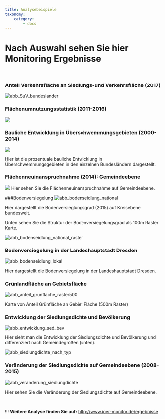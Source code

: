 ```yaml
---
title: Analysebeispiele
taxonomy:
    category:
        - docs
---
```


# Nach Auswahl sehen Sie hier Monitoring Ergebnisse

<br/>

### Anteil Verkehrsfläche an Siedlungs-und Verkehrsfläche (2017)

![abb_SuV_bundeslander](abb_SuV_bundeslander.png)


### Flächenumnutzungsstatistik (2011-2016)

![](abb_flachenutzung.PNG)

### Bauliche Entwicklung in Überschwemmungsgebieten (2000-2014)

![](abb_baulichenutzung_uberschwiemung.PNG)

Hier ist die prozentuale bauliche Entwicklung in Überschwemmungsgebieten in den einzelnen Bundesländern dargestellt.


### Flächenneuinanspruchnahme (2014): Gemeindeebene
![](abb_flacheneue_einspruchenahme.PNG)
Hier sehen Sie die Flächenneuinanspruchnahme auf Gemeindeebene.


###Bodenversiegelung
![abb_bodenseidlung_national](abb_bodenseidlung_national.PNG)


Hier dargestellt die Bodenversieglungsgrad (2015) auf Kreisebene bundesweit.

Unten sehen Sie die Struktur der Bodenversiegelungsgrad als 100m Raster Karte.

![abb_bodenseidlung_national_raster](abb_bodenseidlung_national_raster.png)



### Bodenversiegelung in der Landeshauptstadt Dresden
![abb_bodenseidlung_lokal](abb_bodenseidlung_lokal.png)



Hier dargestellt die Bodenversiegelung in der Landeshauptstadt Dresden.


### Grünlandfläche an Gebietsfläche
![abb_anteil_grunflache_raster500](abb_anteil_grunflache_raster500.png)

Karte von Anteil Grünfläche an Gebiet Fläche (500m Raster)


### Entwicklung der Siedlungsdichte und Bevölkerung
![abb_entwicklung_sed_bev](abb_entwicklung_sed_bev.png)

Hier sieht man die Entwicklung der Siedlungsdichte und Bevölkerung und differenziert nach Gemeindegrößen (unten).


![abb_siedlungdichte_nach_typ](abb_siedlungdichte_nach_typ.png)


### Veränderung der Siedlungsdichte auf Gemeindeebene (2008-2015)
![abb_veranderung_siedlungdichte](abb_veranderung_siedlungdichte.png)

Hier sehen Sie die Veränderung der Siedlungsdichte auf Gemeindeebene.

<br/>

!!! **Weitere Analyse finden Sie auf:**  http://www.ioer-monitor.de/ergebnisse
